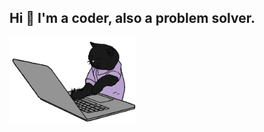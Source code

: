 <!--
**winsoft666/winsoft666** is a ✨ _special_ ✨ repository because its `README.md` (this file) appears on your GitHub profile.

Here are some ideas to get you started:

- 🔭 I’m currently working on ...
- 🌱 I’m currently learning ...
- 👯 I’m looking to collaborate on ...
- 🤔 I’m looking for help with ...
- 💬 Ask me about ...
- 📫 How to reach me: ...
- 😄 Pronouns: ...
- ⚡ Fun fact: ...
-->

<h2>Hi 👋 I'm a coder, also a problem solver.</h2>

<img src="https://github.com/winsoft666/winsoft666/blob/main/hacker_a.gif?raw=true.gif" width="40%">
